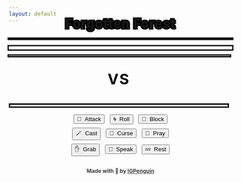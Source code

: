 ```yaml
---
layout: default
---
```

<meta http-equiv="Permissions-Policy" content="interest-cohort=()">
<meta name="twitter:card" content="summary" />
<meta name="twitter:site" content="{{ page.title }}" />
<meta name="twitter:title" content="{{ page.title }}" />
<meta name="twitter:image" content="{{ page.title_image }}" />

<script src="https://ajax.googleapis.com/ajax/libs/jquery/3.5.1/jquery.min.js"></script>
<link rel="stylesheet" href="https://cdnjs.cloudflare.com/ajax/libs/animate.css/4.1.1/animate.min.css"/>
<script src="js/game_loop.js"></script>

<div class= "curtain" id="id_fullscreen_curtain"></div>
<div class= "fullScreenText" id="id_fullscreen_text"></div>

<center class="animate__animated animate__fadeIn animate__fast">

<h2 id = "id_area" style="margin-top:-32px;
    margin-bottom:-12px;
    font-size:28px;
    letter-spacing: 1.5px;
    -webkit-text-stroke: 6.5px black;
      paint-order: stroke fill;">Forgotten Forest</h2>

<div class="card" id="id_card">
<div id="id_enemy_card_contents">
<div id = "id_enemy_info">
  <div class="box-border-dynamic">
  <h2 id = "id_name" style="text-align:left;
    padding-left:10px;
    box-shadow:
      0px 0px 0px 3px rgb(5,5,5);
    margin-bottom:-2px;"/>

  </div>
  <div class= "enemyOverlay" id="id_enemy_overlay" style="font-family:sans; font-size:100px;"></div>
<br style="clear:both" />
<div class="box-border-dynamic">
<h1 id = "id_emoji" style="margin-bottom:10px;
                            box-shadow:
                              0px 0px 0px 3px rgb(5,5,5);
                            padding-bottom:0px;
                            padding-top:7px;
                            margin-top:0px"/>
</div>
<h3 id = "id_stats" style="float:left;
                            text-align:left;
                            padding-top:1px;
                            padding-left:10px;
                            padding-bottom:0px;
                            line-height:24px;
                            margin-top:4px;
                            margin-bottom:0px;
                            font-family:sans;
                            display:inline;
                            width:97%;
                            box-shadow:
                              0px 0px 0px 3px rgb(5,5,5);"/>
</div>
<div class="box-border" style="margin-top:42px;">
<h4 id = "id_desc" style="float:left;
  text-align:left;
  padding-top:8px;
  padding-left:12px;
  padding-right:8px;
  margin-bottom:-23px;
  line-height:165%;
  width:95%;
  overflow: auto;"/>
<h5 id = "id_team" style="float:right;
  margin-top:24px;
  padding-right:8px;
  overflow: auto;"/>
</div>
</div>
</div>

<p style="margin:4px;"></p>
<h3 id = "id_versus" style="margin-top:-20px;
  margin-bottom:-18px;
    color:black;
    font-size:33px;
      letter-spacing:2px;
      -webkit-text-stroke: 2px white;
        paint-order: stroke fill;">VS</h3>

<div class="toolbar-card" id = "id_toolbar_card" style="padding-bottom:6px; margin-top:4px; padding-top:6px;">
<div class="toolbar" id = "id_player_info" style="padding-bottom:8px; padding-top:8px">

<div class="box-border-dynamic" style="margin-left:3px;
                                        margin-right:3px;
                                        padding-top:4px;
                                        padding-bottom:4px;">
<h3 id = "id_player_name" style="text-align:left;
                                  padding-left:10px;
                                  font-weight:5OO;
                                  margin-top:0px;
                                  cursor:pointer;
                                  font-size:17px;
                                  margin-bottom:0px;"/>
</div>

<div class="box-border-dynamic" style="margin-left:3px;
                                        margin-right:3px;
                                        margin-bottom:14px;">
<div class= "playerOverlay" id="id_player_overlay" style="font-family:sans; font-size:100px;"></div>

<h3 id = "id_player_status" style="text-align:left;
                                    padding-left:8px;
                                    padding-top:5px;
                                    padding-bottom:3px;
                                    margin-bottom:-11px;
                                    margin-top:14px;
                                    font-family:sans;"/>
</div>
<div class="box-border-dynamic" style="margin-left:3px;
                                        margin-right:3px;
                                        padding-top:2px;
                                        padding-bottom:0px;">

<h4 id = "id_log" style="margin-top:0px;
                          margin-bottom:0px;
                          padding-left:6px;
                          margin-bottom:3px;
                          text-align:left;"/>
</div>
<h3 id = "id_player_party_loot" style="text-align:left;
                                        float:left;
                                        padding-top:2px;
                                        padding-bottom:2px;
                                        padding-left:8px;
                                        margin-left:3px;
                                        margin-bottom:0px;
                                        margin-top:0px;
                                        display:inline;                      
                                        width:95.8%;
                                        box-shadow:0px 0px 0px 3px rgb(5,5,5);"/>
</div>
</div>

<p style="margin:8px;"></p>
<button type = "button" id = "button_attack">🎯&nbsp;&nbsp;Attack</button>&nbsp;&nbsp;
<button type = "button" id = "button_roll">🌀&nbsp;&nbsp;Roll</button>&nbsp;&nbsp;
<button type = "button" id = "button_block">🔰&nbsp;&nbsp;Block</button>
<p style="margin:8px;"></p>
<button type = "button" id = "button_cast">🪄&nbsp;&nbsp;Cast</button>&nbsp;&nbsp;
<button type = "button" id = "button_curse">🪬&nbsp;&nbsp;Curse</button>&nbsp;&nbsp;
<button type = "button" id = "button_pray">🙏&nbsp;&nbsp;Pray</button>
<p style="margin:8px;"></p>
<button type = "button" id = "button_grab">✋&nbsp;&nbsp;Grab</button>&nbsp;&nbsp;
<button type = "button" id = "button_speak">💬&nbsp;&nbsp;Speak</button>&nbsp;&nbsp;
<button type = "button" id = "button_sleep">💤&nbsp;&nbsp;Rest</button>

<p style="margin:26px"></p>
<h4 style="font-size:12px; opacity:0.85; box-shadow:none;">Made with 💚 by <a href="https://github.com/IGPenguin/webcrawler/">IGPenguin</a></h4><h4 id="id_version" style="font-size:10px; margin-top:-12px; opacity:0.6; box-shadow:none;"/>
</center>
